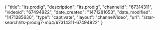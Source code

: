 {
    "title": "its.prodig",
    "description": "its.prodig",
    "channelid": "67314311",
    "videoid": "67494922",
    "date_created": "1471281653",
    "date_modified": "1471285630",
    "type": "captivate",
    "layout": "channelVideo",
    "url": "\/star-search\/its-prodig7-mp4\/67314311-67494922"
}